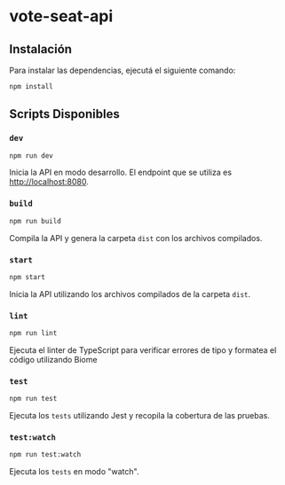 # vote-seat-api

## Instalación

Para instalar las dependencias, ejecutá el siguiente comando:

```bash
npm install
```

## Scripts Disponibles

### `dev`

```bash
npm run dev
```

Inicia la API en modo desarrollo. El endpoint que se utiliza es [http://localhost:8080](http://localhost:8080).

### `build`

```bash
npm run build
```

Compila la API y genera la carpeta `dist` con los archivos compilados.

### `start`

```bash
npm start
```

Inicia la API utilizando los archivos compilados de la carpeta `dist`.

### `lint`

```bash
npm run lint
```

Ejecuta el linter de TypeScript para verificar errores de tipo y formatea el código utilizando Biome

### `test`

```bash
npm run test
```

Ejecuta los `tests` utilizando Jest y recopila la cobertura de las pruebas.

### `test:watch`

```bash
npm run test:watch
```

Ejecuta los `tests` en modo "watch".
